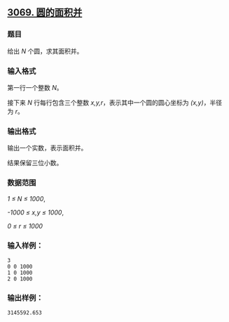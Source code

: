 ## [3069. 圆的面积并](https://www.acwing.com/problem/content/3072/)

### 题目

给出 *N* 个圆，求其面积并。

### 输入格式

第一行一个整数 *N*。

接下来 *N* 行每行包含三个整数 *x,y,r*，表示其中一个圆的圆心坐标为 *(x,y)*，半径为 *r*。

### 输出格式

输出一个实数，表示面积并。

结果保留三位小数。

### 数据范围

*1 ≤ N ≤ 1000*,

*-1000 ≤ x,y ≤ 1000*,

*0 ≤ r ≤ 1000*

### 输入样例：

```
3
0 0 1000
1 0 1000
2 0 1000
```

### 输出样例：

```
3145592.653
```
